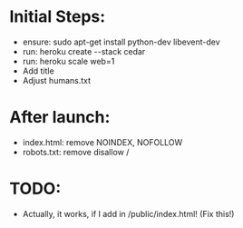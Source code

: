 Initial Steps:
=============
* ensure:
    sudo apt-get install python-dev libevent-dev
* run:
    heroku create --stack cedar
* run:
    heroku scale web=1
* Add title
* Adjust humans.txt


After launch:
==============
* index.html: remove NOINDEX, NOFOLLOW
* robots.txt: remove disallow /

TODO:
==============
* Actually, it works, if I add in /public/index.html! (Fix this!)
